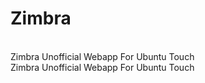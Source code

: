 # Zimbra
  <br>
  Zimbra Unofficial Webapp For Ubuntu Touch
  <br>
</h1>
Zimbra Unofficial Webapp For Ubuntu Touch


